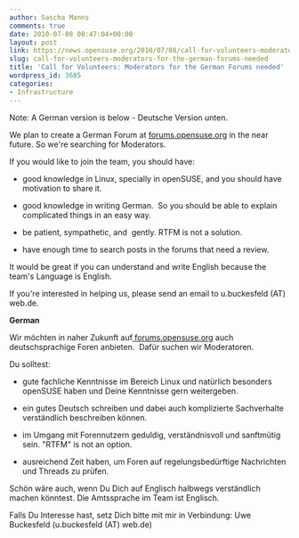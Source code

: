```yaml
---
author: Sascha Manns
comments: true
date: 2010-07-08 08:47:04+00:00
layout: post
link: https://news.opensuse.org/2010/07/08/call-for-volunteers-moderators-for-the-german-forums-needed/
slug: call-for-volunteers-moderators-for-the-german-forums-needed
title: 'Call for Volunteers: Moderators for the German Forums needed'
wordpress_id: 3685
categories:
- Infrastructure
---
```


Note: A German version is below - Deutsche Version unten.

We plan to create a German Forum at [forums.opensuse.org](//forums.opensuse.org) in the near future. So we're searching for Moderators.

If you would like to join the team, you should have:



	
  * good knowledge in Linux, specially in openSUSE, and you should have motivation to share it.

	
  * good knowledge in writing German.  So you should be able to explain complicated things in an easy way.

	
  * be patient, sympathetic, and  gently. RTFM is not a solution.

	
  * have enough time to search posts in the forums that need a review.


It would be great if you can understand and write English because the team's Language is English.

If you're interested in helping us, please send an email to u.buckesfeld (AT) web.de.

<!-- more -->

**German**

Wir möchten in naher Zukunft auf[ forums.opensuse.org](//forums.opensuse.org) auch deutschsprachige Foren anbieten.  Dafür suchen wir Moderatoren.

Du solltest:



	
  * gute fachliche Kenntnisse im Bereich Linux und natürlich besonders openSUSE haben und Deine Kenntnisse gern weitergeben.

	
  * ein gutes Deutsch schreiben und dabei auch komplizierte Sachverhalte verständlich beschreiben können.

	
  * im Umgang mit Forennutzern geduldig, verständnisvoll und sanftmütig sein. "RTFM" is not an option.

	
  * ausreichend Zeit haben, um Foren auf regelungsbedürftige Nachrichten und Threads zu prüfen.


Schön wäre auch, wenn Du Dich auf Englisch halbwegs verständlich machen
könntest. Die Amtssprache im Team ist Englisch.

Falls Du Interesse hast, setz Dich bitte mit mir in Verbindung: Uwe Buckesfeld (u.buckesfeld (AT) web.de)

